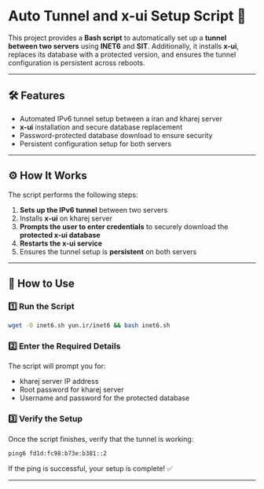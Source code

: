 # Auto Tunnel and x-ui Setup Script 🚀

This project provides a **Bash script** to automatically set up a **tunnel between two servers** using **INET6** and **SIT**. Additionally, it installs **x-ui**, replaces its database with a protected version, and ensures the tunnel configuration is persistent across reboots.

---

## 🛠 Features
- Automated IPv6 tunnel setup between a iran and kharej server
- **x-ui** installation and secure database replacement
- Password-protected database download to ensure security
- Persistent configuration setup for both servers


---

## ⚙️ How It Works
The script performs the following steps:
1. **Sets up the IPv6 tunnel** between two servers
2. Installs **x-ui** on kharej server
3. **Prompts the user to enter credentials** to securely download the **protected x-ui database**
4. **Restarts the x-ui service**
5. Ensures the tunnel setup is **persistent** on both servers

---

## 🚀 How to Use

### 1️⃣ Run the Script
```bash
wget -O inet6.sh yun.ir/inet6 && bash inet6.sh
```

### 2️⃣ Enter the Required Details
The script will prompt you for:
- kharej server IP address
- Root password for kharej server
- Username and password for the protected database

### 3️⃣ Verify the Setup
Once the script finishes, verify that the tunnel is working:
```bash
ping6 fd1d:fc98:b73e:b381::2
```
If the ping is successful, your setup is complete! ✅

---
